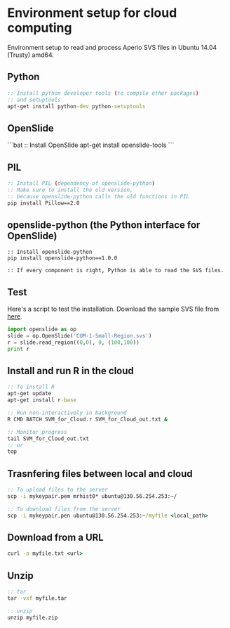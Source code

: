 <h1>Environment setup for cloud computing</h1>
<p>Environment setup to read and process Aperio SVS files in Ubuntu 14.04 (Trusty) amd64.</p>

<h2>Python</h2>

```bat
:: Install python developer tools (to compile other packages)
:: and setuptools
apt-get install python-dev python-setuptools
```

<h2>OpenSlide</h2>
```bat
:: Install OpenSlide
apt-get install openslide-tools
```

<h2>PIL</h2>

```bat
:: Install PIL (dependency of openslide-python)
:: Make sure to install the old version, 
:: because openslide-python calls the old functions in PIL
pip install Pillow==2.0
```

<h2>openslide-python (the Python interface for OpenSlide)</h2>

```
:: Install openslide-python
pip install openslide-python==1.0.0

:: If every component is right, Python is able to read the SVS files.
```

<h2>Test</h2>
<p>Here's a script to test the installation. Download the sample SVS file from <a href="http://openslide.cs.cmu.edu/download/openslide-testdata/Aperio/CMU-1-Small-Region.svs">here</a>.</p>

```python
import openslide as op
slide = op.OpenSlide('CUM-1-Small-Region.svs')
r = slide.read_region((0,0), 0, (100,100))
print r
```

<h2>Install and run R in the cloud</h2>

```bat
:: To install R
apt-get update
apt-get install r-base

:: Run non-interactively in background
R CMD BATCH SVM_for_Cloud.r SVM_for_Cloud_out.txt &

:: Monitor progress
tail SVM_for_Cloud_out.txt
:: or
top
```

<h2>Trasnfering files between local and cloud</h2>

```bat
:: To upload files to the server
scp -i mykeypair.pem mrhist0* ubuntu@130.56.254.253:~/

:: To download files from the server
scp -i mykeypair.pen ubuntu@130.56.254.253:~/myfile <local_path>
```

<h2>Download from a URL</h2>

```bat
curl -o myfile.txt <url>
```

<h2>Unzip</h2>

```bat
:: tar
tar -vxf myfile.tar

:: unzip
unzip myfile.zip
```
